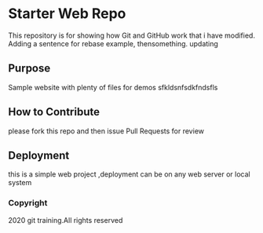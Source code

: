 # Starter Web Repo

This repository is for showing how Git and GitHub work
that i have modified. Adding a sentence for rebase example, thensomething.
updating

## Purpose

Sample website with plenty of files for demos
sfkldsnfsdkfndsfls

## How to Contribute
please fork this repo and then issue Pull Requests for review

## Deployment
this is a simple web project ,deployment can be on any web server or local system

### Copyright 
2020 git training.All rights reserved